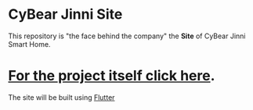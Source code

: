# CyBear Jinni Site

This repository is "the face behind the company" the **Site** of CyBear Jinni Smart Home.

# [For the project itself click here](https://github.com/CyBear-Jinni/CBJ_Smart-Home.git).

The site will be built using [Flutter](https://flutter.dev/)
